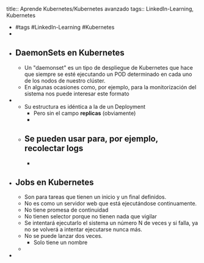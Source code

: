 title:: Aprende Kubernetes/Kubernetes avanzado
tags:: LinkedIn-Learning, Kubernetes

- #tags #LinkedIn-Learning #Kubernetes
-
- ## DaemonSets en Kubernetes
	- Un "daemonset" es un tipo de despliegue de Kubernetes que hace que siempre se esté ejecutando un POD determinado en cada uno de los nodos de nuestro clúster.
	- En algunas ocasiones como, por ejemplo, para la monitorización del sistema nos puede interesar este formato
-
	- Su estructura es idéntica a la de un Deployment
		- Pero sin el campo **replicas** (obviamente)
		-
	- Se pueden usar para, por ejemplo, recolectar logs
		-
		-
- ## Jobs en Kubernetes
	- Son para tareas que tienen un inicio y un final definidos.
	- No es como un servidor web que está ejecutándose continuamente.
	- No tiene promesa de continuidad
	- No tienen selector porque no tienen nada que vigilar
	- Se intentará ejecutarlo el sistema un número N de veces y si falla, ya no se volverá a intentar ejecutarse nunca más.
	- No se puede lanzar dos veces.
		- Solo tiene un nombre
	-
-